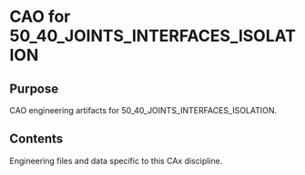 # CAO for 50_40_JOINTS_INTERFACES_ISOLATION

## Purpose
CAO engineering artifacts for 50_40_JOINTS_INTERFACES_ISOLATION.

## Contents
Engineering files and data specific to this CAx discipline.
